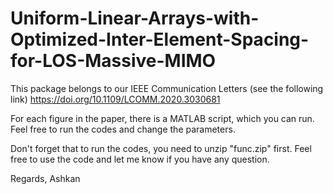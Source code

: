 # Uniform-Linear-Arrays-with-Optimized-Inter-Element-Spacing-for-LOS-Massive-MIMO
This package belongs to our IEEE Communication Letters (see the following link)
https://doi.org/10.1109/LCOMM.2020.3030681

For each figure in the paper, there is a MATLAB script, which you can run. Feel free to run the codes and change the parameters.

Don't forget that to run the codes, you need to unzip "func.zip" first.
Feel free to use the code and let me know if you have any question.

Regards,
Ashkan
